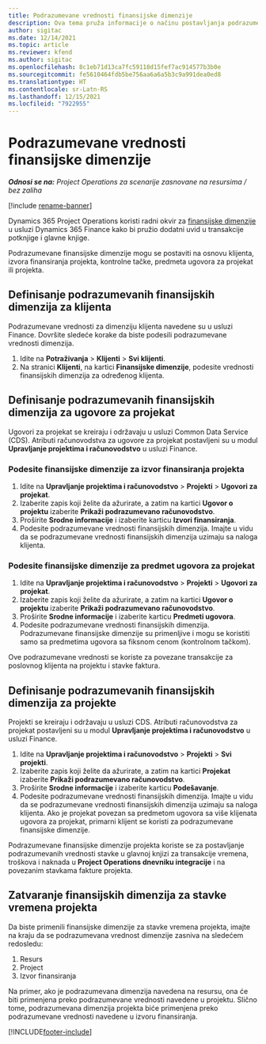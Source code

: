 ```yaml
---
title: Podrazumevane vrednosti finansijske dimenzije
description: Ova tema pruža informacije o načinu postavljanja podrazumevanih vrednosti finansijskih dimenzija.
author: sigitac
ms.date: 12/14/2021
ms.topic: article
ms.reviewer: kfend
ms.author: sigitac
ms.openlocfilehash: 8c1eb71d13ca7fc59118d15fef7ac914577b3b0e
ms.sourcegitcommit: fe5610464fdb5be756aa6a6a5b3c9a991dea0ed8
ms.translationtype: HT
ms.contentlocale: sr-Latn-RS
ms.lasthandoff: 12/15/2021
ms.locfileid: "7922955"
---
```

# <a name="financial-dimension-defaults"></a>Podrazumevane vrednosti finansijske dimenzije

_**Odnosi se na:** Project Operations za scenarije zasnovane na resursima / bez zaliha_

[!include [rename-banner](~/includes/cc-data-platform-banner.md)]

Dynamics 365 Project Operations koristi radni okvir za [finansijske dimenzije](/dynamics365/finance/general-ledger/financial-dimensions) u usluzi Dynamics 365 Finance kako bi pružio dodatni uvid u transakcije potknjige i glavne knjige.

Podrazumevane finansijske dimenzije mogu se postaviti na osnovu klijenta, izvora finansiranja projekta, kontrolne tačke, predmeta ugovora za projekat ili projekta.

## <a name="define-default-financial-dimensions-for-a-customer"></a>Definisanje podrazumevanih finansijskih dimenzija za klijenta

Podrazumevane vrednosti za dimenziju klijenta navedene su u usluzi Finance. Dovršite sledeće korake da biste podesili podrazumevane vrednosti dimenzija.

1. Idite na **Potraživanja** > **Klijenti** > **Svi klijenti**.
2. Na stranici **Klijenti**, na kartici **Finansijske dimenzije**, podesite vrednosti finansijskih dimenzija za određenog klijenta.

## <a name="define-default-financial-dimensions-for-project-contracts"></a>Definisanje podrazumevanih finansijskih dimenzija za ugovore za projekat

Ugovori za projekat se kreiraju i održavaju u usluzi Common Data Service (CDS). Atributi računovodstva za ugovore za projekat postavljeni su u modul **Upravljanje projektima i računovodstvo** u usluzi Finance.

### <a name="set-financial-dimensions-for-a-project-funding-source"></a>Podesite finansijske dimenzije za izvor finansiranja projekta

1. Idite na **Upravljanje projektima i računovodstvo** > **Projekti** > **Ugovori za projekat**.
2. Izaberite zapis koji želite da ažurirate, a zatim na kartici **Ugovor o projektu** izaberite **Prikaži podrazumevano računovodstvo**.
3. Proširite **Srodne informacije** i izaberite karticu **Izvori finansiranja**.
4. Podesite podrazumevane vrednosti finansijskih dimenzija. Imajte u vidu da se podrazumevane vrednosti finansijskih dimenzija uzimaju sa naloga klijenta.

### <a name="set-financial-dimensions-for-a-project-contract-line"></a>Podesite finansijske dimenzije za predmet ugovora za projekat

1. Idite na **Upravljanje projektima i računovodstvo** > **Projekti** > **Ugovori za projekat**.
2. Izaberite zapis koji želite da ažurirate, a zatim na kartici **Ugovor o projektu** izaberite **Prikaži podrazumevano računovodstvo**.
3. Proširite **Srodne informacije** i izaberite karticu **Predmeti ugovora**.
4. Podesite podrazumevane vrednosti finansijskih dimenzija. Podrazumevane finansijske dimenzije su primenljive i mogu se koristiti samo sa predmetima ugovora sa fiksnom cenom (kontrolnom tačkom).

Ove podrazumevane vrednosti se koriste za povezane transakcije za poslovnog klijenta na projektu i stavke faktura.

## <a name="define-default-financial-dimensions-for-projects"></a>Definisanje podrazumevanih finansijskih dimenzija za projekte

Projekti se kreiraju i održavaju u usluzi CDS. Atributi računovodstva za projekat postavljeni su u modul **Upravljanje projektima i računovodstvo** u usluzi Finance.

1. Idite na **Upravljanje projektima i računovodstvo** > **Projekti** > **Svi projekti**.
2. Izaberite zapis koji želite da ažurirate, a zatim na kartici **Projekat** izaberite **Prikaži podrazumevano računovodstvo**.
3. Proširite **Srodne informacije** i izaberite karticu **Podešavanje**.
4. Podesite podrazumevane vrednosti finansijskih dimenzija. Imajte u vidu da se podrazumevane vrednosti finansijskih dimenzija uzimaju sa naloga klijenta. Ako je projekat povezan sa predmetom ugovora sa više klijenata ugovora za projekat, primarni klijent se koristi za podrazumevane finansijske dimenzije.

Podrazumevane finansijske dimenzije projekta koriste se za postavljanje podrazumevanih vrednosti stavke u glavnoj knjizi za transakcije vremena, troškova i naknada u **Project Operations dnevniku integracije** i na povezanim stavkama fakture projekta.

## <a name="apply-financial-dimensions-for-project-time-entries"></a>Zatvaranje finansijskih dimenzija za stavke vremena projekta
Da biste primenili finansijske dimenzije za stavke vremena projekta, imajte na kraju da se podrazumevana vrednost dimenzije zasniva na sledećem redosledu:

1. Resurs
2. Project
3. Izvor finansiranja

Na primer, ako je podrazumevana dimenzija navedena na resursu, ona će biti primenjena preko podrazumevane vrednosti navedene u projektu. Slično tome, podrazumevana dimenzija projekta biće primenjena preko podrazumevane vrednosti navedene u izvoru finansiranja.


[!INCLUDE[footer-include](../includes/footer-banner.md)]
